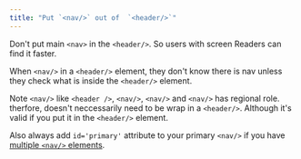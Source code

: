 ```yaml
---
title: "Put `<nav/>` out of  `<header/>`"
---
```



Don't put main `<nav>` in the `<header/>`. So users with screen Readers can find it faster.

When `<nav/>` in a `<header/>` element, they don't know there is nav unless they check what is inside the `<header/>` element.

Note `<nav/>` like `<header />`, `<nav/>`, `<nav/>` and `<nav/>` has regional role. therfore, doesn't neccessarily need to be wrap in a `<header/>`. Although it's valid if you put it in the `<header/>` element.

Also always add `id='primary'` attribute to your primary `<nav/>` if you have [multiple `<nav/>` elements](/tips/multiple-nav-elements).
